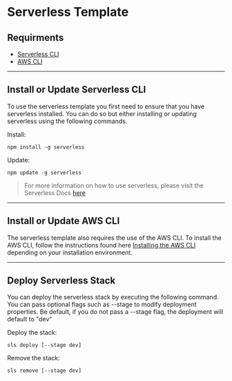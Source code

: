 # Serverless Template

## Requirments
- [Serverless CLI](#markdown-header-install-or-update-serverless-cli)
- [AWS CLI](#install-or-update-aws-cLI)

---

## Install or Update Serverless CLI
To use the serverless template you first need to ensure that you have serverless installed. You can do so but either installing or updating serverless using the following commands.

Install: 
```terminal
npm install -g serverless
```
Update: 
```terminal
npm update -g serverless
```

>For more information on how to use serverless, please visit the Serverless Docs [here](https://serverless.com/framework/docs/)

---
## Install or Update AWS CLI
The serverless template also requires the use of the AWS CLI. To install the AWS CLI, follow the instructions found here [Installing the AWS CLI](https://docs.aws.amazon.com/cli/latest/userguide/cli-chap-install.html) depending on your installation environment.

---

## Deploy Serverless Stack
You can deploy the serverless stack by executing the following command. You can pass optional flags such as --stage to modify deployment properties. Be default, if you do not pass a --stage flag, the deployment will default to "dev"

Deploy the stack: 
```terminal
sls deploy [--stage dev]
```
Remove the stack:
```terminal
sls remove [--stage dev]
```